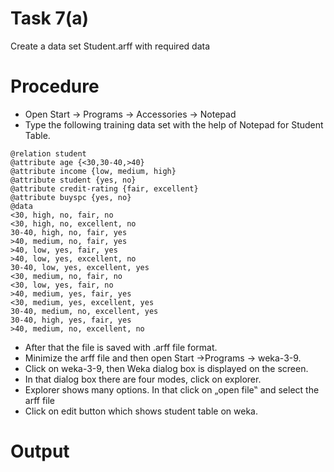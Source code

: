 # Task 7(a)
Create a data set Student.arff with required data 
# Procedure
- Open Start → Programs → Accessories → Notepad
- Type the following training data set with the help of Notepad for Student Table. 
```
@relation student 
@attribute age {<30,30-40,>40} 
@attribute income {low, medium, high} 
@attribute student {yes, no} 
@attribute credit-rating {fair, excellent} 
@attribute buyspc {yes, no} 
@data 
<30, high, no, fair, no 
<30, high, no, excellent, no 
30-40, high, no, fair, yes 
>40, medium, no, fair, yes 
>40, low, yes, fair, yes 
>40, low, yes, excellent, no 
30-40, low, yes, excellent, yes 
<30, medium, no, fair, no 
<30, low, yes, fair, no 
>40, medium, yes, fair, yes 
<30, medium, yes, excellent, yes 
30-40, medium, no, excellent, yes 
30-40, high, yes, fair, yes 
>40, medium, no, excellent, no 
```
- After that the file is saved with .arff file format. 
- Minimize the arff file and then open Start ->Programs -> weka-3-9. 
- Click on weka-3-9, then Weka dialog box is displayed on the screen. 
- In that dialog box there are four modes, click on explorer. 
- Explorer shows many options. In that click on „open file‟ and select the arff file 
- Click on edit button which shows student table on weka.
# Output
